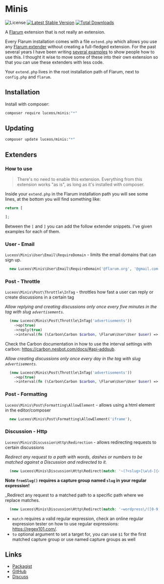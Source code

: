 # Minis

![License](https://img.shields.io/badge/license-MIT-blue.svg) [![Latest Stable Version](https://img.shields.io/packagist/v/luceos/minis.svg)](https://packagist.org/packages/luceos/minis) [![Total Downloads](https://img.shields.io/packagist/dt/luceos/minis.svg)](https://packagist.org/packages/luceos/minis)

A [Flarum](http://flarum.org) extension that is not really an extension. 

Every Flarum installation comes with a file `extend.php` which allows you use any [Flarum extender](https://docs.flarum.org/extenders/) without creating a full-fledged extension. For the past several years I have been writing [several examples](https://github.com/luceos/flarum-extender-examples) to show people how to use this. I thought it wise to move some of these into their own extension so that you can use these extenders with less code.

Your `extend.php` lives in the root installation path of Flarum, next to `config.php` and `flarum`.

## Installation

Install with composer:

```sh
composer require luceos/minis:"*"
```

## Updating

```sh
composer update luceos/minis:"*"
```

## Extenders

### How to use

> There's no need to enable this extension. Everything from this extension works "as is", as long as it's installed with composer.

Inside your `extend.php` in the Flarum installation path you will see some lines, at the bottom you will find something like:

```php
return [

];
```

Between the `[` and `]` you can add the follow extender snippets. I've given examples for each of them.

### User - Email

`Luceos\Minis\User\Email\RequireDomain` - limits the email domains that can sign up.

```php
  new Luceos\Minis\User\Email\RequireDomain('@flarum.org', '@gmail.com'),
```

### Post - Throttle

`Luceos\Minis\Post\Throttle\InTag` - throttles how fast a user can reply or create discussions in a certain tag

_Allow replying and creating discussions only once every five minutes in the tag with slug `advertisements`._
```php
  (new Luceos\Minis\Post\Throttle\InTag('advertisements'))
    ->op(true)
    ->reply(true)
    ->interval(fn (\Carbon\Carbon $carbon, \Flarum\User\User $user) => $carbon->subMinutes(5)),
```

Check the Carbon documentation in how to use the interval settings with carbon: https://carbon.nesbot.com/docs/#api-addsub.

_Allow creating discussions only once every day in the tag with slug `advertisements`._
```php
  (new Luceos\Minis\Post\Throttle\InTag('advertisements'))
    ->op(true)
    ->interval(fn (\Carbon\Carbon $carbon, \Flarum\User\User $user) => $carbon->subDay()),
```

### Post - Formatting

`Luceos\Minis\Post\Formatting\AllowElement` - allows using a html element in the editor/composer

```php
  new Luceos\Minis\Post\Formatting\AllowElement('iframe'),
```

### Discussion - Http

`Luceos\Minis\Discussion\Http\Redirection` - allows redirecting requests to certain discussions

_Redirect any request to a path with words, dashes or numbers to be matched against a Discussion and redirected to it._
```php
  (new Luceos\Minis\Discussion\Http\Redirect(match: '~(?<slug>[\w\d-]{4,})~'))->fromSlug(),
```

**Note `fromSlug()` requires a capture group named `slug` in your regular expression!**

_Redirect any request to a matched path to a specific path where we replace matches.
```php
  (new Luceos\Minis\Discussion\Http\Redirect(match: '~wordpress\/([0-9]+)\/(.*)~', to: '$1/$2', status: 301)),
```

- `match` requires a valid regular expression, check an online regular expression tester on how to use regular expressions: https://regex101.com/.
- `to` optional argument to set a target for, you can use `$1` for the first matched capture group or use named capture groups as well

## Links

- [Packagist](https://packagist.org/packages/luceos/minis)
- [GitHub](https://github.com/luceos/flarum-ext-minis)
- [Discuss](https://discuss.flarum.org/d/35283)
